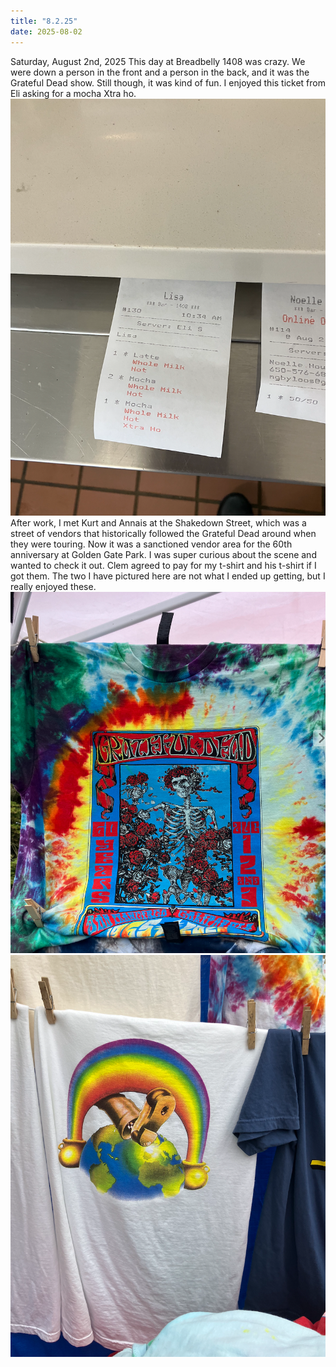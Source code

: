 ```yaml
---
title: "8.2.25"
date: 2025-08-02
---
```


Saturday, August 2nd, 2025
This day at Breadbelly 1408 was crazy. We were down a person in the front and a person in the back, and it was the Grateful Dead show. Still though, it was kind of fun. I enjoyed this ticket from Eli asking for a mocha Xtra ho.
![Image 1](img1.png)
After work, I met Kurt and Annais at the Shakedown Street, which was a street of vendors that historically followed the Grateful Dead around when they were touring. Now it was a sanctioned vendor area for the 60th anniversary at Golden Gate Park. I was super curious about the scene and wanted to check it out. Clem agreed to pay for my t-shirt and his t-shirt if I got them. The two I have pictured here are not what I ended up getting, but I really enjoyed these.
![Image 2](img2.png)
![Image 3](img3.png)